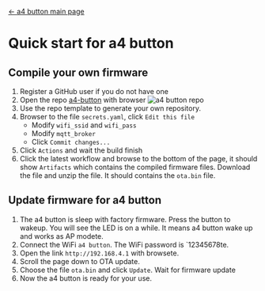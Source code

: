 [← a4 button main page](../a4-button.md)

# Quick start for a4 button #

## Compile your own firmware ##

1. Register a GitHub user if you do not have one
1. Open the repo [a4-button](https://github.com/AprilBrother/a4-button) with browser
![a4 button repo](https://i1.aprbrother.com/w/a4-repo.png)
1. Use the repo template to generate your own repository.
1. Browser to the file `secrets.yaml`, click `Edit this file`
   * Modify `wifi_ssid` and `wifi_pass` 
   * Modify `mqtt_broker`
   * Click `Commit changes...`
1. Click `Actions` and wait the build finish
1. Click the latest workflow and browse to the bottom of the page, it should show `Artifacts` which contains the compiled firmware files. Download the file and unzip the file. It should contains the `ota.bin` file.
   
## Update firmware for a4 button ##

1. The a4 button is sleep with factory firmware. Press the button to wakeup. You will see the LED is on a while. It means a4 button wake up and works as AP modete. 
1. Connect the WiFi `a4 button`. The WiFi password is `12345678te. 
1. Open the link `http://192.168.4.1` with browsete. 
1. Scroll the page down to OTA update. 
1. Choose the file `ota.bin` and click `Update`. Wait for firmware update
1. Now the a4 button is ready for your use.  
